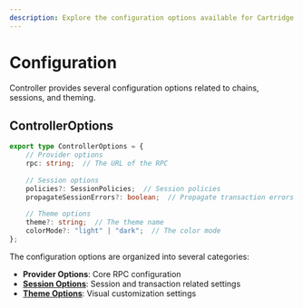 ```yaml
---
description: Explore the configuration options available for Cartridge Controller, including chain settings, session management, and theme customization.
---
```


# Configuration

Controller provides several configuration options related to chains, sessions, and theming.

## ControllerOptions

```typescript
export type ControllerOptions = {
    // Provider options
    rpc: string;  // The URL of the RPC
    
    // Session options 
    policies?: SessionPolicies;  // Session policies
    propagateSessionErrors?: boolean;  // Propagate transaction errors back to caller
    
    // Theme options
    theme?: string;  // The theme name
    colorMode?: "light" | "dark";  // The color mode
};
```

The configuration options are organized into several categories:

-   **Provider Options**: Core RPC configuration
-   [**Session Options**](./sessions.md): Session and transaction related settings
-   [**Theme Options**](./theming.md): Visual customization settings
